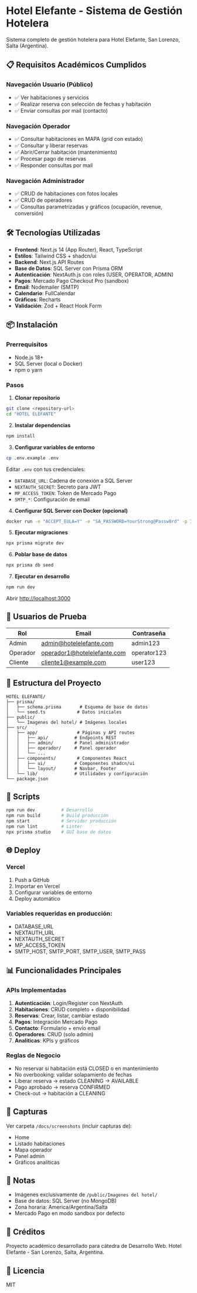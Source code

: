 # Hotel Elefante - Sistema de Gestión Hotelera

Sistema completo de gestión hotelera para Hotel Elefante, San Lorenzo, Salta (Argentina).

## 📋 Requisitos Académicos Cumplidos

### Navegación Usuario (Público)
- ✅ Ver habitaciones y servicios
- ✅ Realizar reserva con selección de fechas y habitación
- ✅ Enviar consultas por mail (contacto)

### Navegación Operador
- ✅ Consultar habitaciones en MAPA (grid con estado)
- ✅ Consultar y liberar reservas
- ✅ Abrir/Cerrar habitación (mantenimiento)
- ✅ Procesar pago de reservas
- ✅ Responder consultas por mail

### Navegación Administrador
- ✅ CRUD de habitaciones con fotos locales
- ✅ CRUD de operadores
- ✅ Consultas parametrizadas y gráficos (ocupación, revenue, conversión)

## 🛠 Tecnologías Utilizadas

- **Frontend**: Next.js 14 (App Router), React, TypeScript
- **Estilos**: Tailwind CSS + shadcn/ui
- **Backend**: Next.js API Routes
- **Base de Datos**: SQL Server con Prisma ORM
- **Autenticación**: NextAuth.js con roles (USER, OPERATOR, ADMIN)
- **Pagos**: Mercado Pago Checkout Pro (sandbox)
- **Email**: Nodemailer (SMTP)
- **Calendario**: FullCalendar
- **Gráficos**: Recharts
- **Validación**: Zod + React Hook Form

## 📦 Instalación

### Prerrequisitos
- Node.js 18+ 
- SQL Server (local o Docker)
- npm o yarn

### Pasos

1. **Clonar repositorio**
```bash
git clone <repository-url>
cd "HOTEL ELEFANTE"
```

2. **Instalar dependencias**
```bash
npm install
```

3. **Configurar variables de entorno**
```bash
cp .env.example .env
```

Editar `.env` con tus credenciales:
- `DATABASE_URL`: Cadena de conexión a SQL Server
- `NEXTAUTH_SECRET`: Secreto para JWT
- `MP_ACCESS_TOKEN`: Token de Mercado Pago
- `SMTP_*`: Configuración de email

4. **Configurar SQL Server con Docker (opcional)**
```bash
docker run -e "ACCEPT_EULA=Y" -e "SA_PASSWORD=YourStrong@Passw0rd" -p 1433:1433 -d mcr.microsoft.com/mssql/server:2022-latest
```

5. **Ejecutar migraciones**
```bash
npx prisma migrate dev
```

6. **Poblar base de datos**
```bash
npx prisma db seed
```

7. **Ejecutar en desarrollo**
```bash
npm run dev
```

Abrir [http://localhost:3000](http://localhost:3000)

## 👥 Usuarios de Prueba

| Rol | Email | Contraseña |
|-----|-------|------------|
| Admin | admin@hotelelefante.com | admin123 |
| Operador | operador1@hotelelefante.com | operator123 |
| Cliente | cliente1@example.com | user123 |

## 📁 Estructura del Proyecto

```
HOTEL ELEFANTE/
├── prisma/
│   ├── schema.prisma       # Esquema de base de datos
│   └── seed.ts            # Datos iniciales
├── public/
│   └── Imagenes del hotel/ # Imágenes locales
├── src/
│   ├── app/               # Páginas y API routes
│   │   ├── api/          # Endpoints REST
│   │   ├── admin/        # Panel administrador
│   │   ├── operador/     # Panel operador
│   │   └── ...
│   ├── components/        # Componentes React
│   │   ├── ui/           # Componentes shadcn/ui
│   │   └── layout/       # Navbar, Footer
│   └── lib/              # Utilidades y configuración
└── package.json
```

## 🚀 Scripts

```bash
npm run dev          # Desarrollo
npm run build        # Build producción
npm start            # Servidor producción
npm run lint         # Linter
npx prisma studio    # GUI base de datos
```

## 🌐 Deploy

### Vercel
1. Push a GitHub
2. Importar en Vercel
3. Configurar variables de entorno
4. Deploy automático

### Variables requeridas en producción:
- DATABASE_URL
- NEXTAUTH_URL
- NEXTAUTH_SECRET  
- MP_ACCESS_TOKEN
- SMTP_HOST, SMTP_PORT, SMTP_USER, SMTP_PASS

## 📊 Funcionalidades Principales

### APIs Implementadas
1. **Autenticación**: Login/Register con NextAuth
2. **Habitaciones**: CRUD completo + disponibilidad
3. **Reservas**: Crear, listar, cambiar estado
4. **Pagos**: Integración Mercado Pago
5. **Contacto**: Formulario + envío email
6. **Operadores**: CRUD (solo admin)
7. **Analíticas**: KPIs y gráficos

### Reglas de Negocio
- No reservar si habitación está CLOSED o en mantenimiento
- No overbooking: validar solapamiento de fechas
- Liberar reserva → estado CLEANING → AVAILABLE
- Pago aprobado → reserva CONFIRMED
- Check-out → habitación a CLEANING

## 📸 Capturas

Ver carpeta `/docs/screenshots` (incluir capturas de):
- Home
- Listado habitaciones
- Mapa operador
- Panel admin
- Gráficos analíticas

## 📝 Notas

- Imágenes exclusivamente de `/public/Imagenes del hotel/`
- Base de datos: SQL Server (no MongoDB)
- Zona horaria: America/Argentina/Salta
- Mercado Pago en modo sandbox por defecto

## 🤝 Créditos

Proyecto académico desarrollado para cátedra de Desarrollo Web.
Hotel Elefante - San Lorenzo, Salta, Argentina.

## 📄 Licencia

MIT
